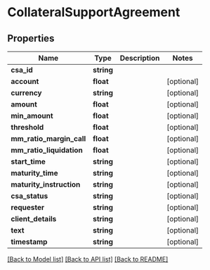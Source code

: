 # CollateralSupportAgreement

## Properties
Name | Type | Description | Notes
------------ | ------------- | ------------- | -------------
**csa_id** | **string** |  | 
**account** | **float** |  | [optional] 
**currency** | **string** |  | [optional] 
**amount** | **float** |  | [optional] 
**min_amount** | **float** |  | [optional] 
**threshold** | **float** |  | [optional] 
**mm_ratio_margin_call** | **float** |  | [optional] 
**mm_ratio_liquidation** | **float** |  | [optional] 
**start_time** | **string** |  | [optional] 
**maturity_time** | **string** |  | [optional] 
**maturity_instruction** | **string** |  | [optional] 
**csa_status** | **string** |  | [optional] 
**requester** | **string** |  | [optional] 
**client_details** | **string** |  | [optional] 
**text** | **string** |  | [optional] 
**timestamp** | **string** |  | [optional] 

[[Back to Model list]](../README.md#documentation-for-models) [[Back to API list]](../README.md#documentation-for-api-endpoints) [[Back to README]](../README.md)


